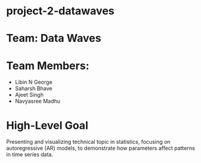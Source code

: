 # project-2-datawaves

# Team: Data Waves

# Team Members:
  -  Libin N George
  -  Saharsh Bhave
  -  Ajeet Singh
  -  Navyasree Madhu

# High-Level Goal

Presenting and visualizing technical topic in statistics, focusing on autoregressive (AR) models, to demonstrate how parameters affect patterns in time series data.
